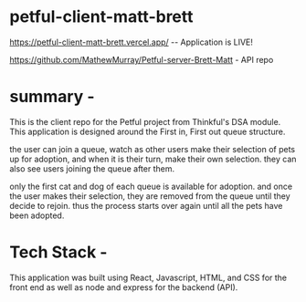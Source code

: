 # petful-client-matt-brett

https://petful-client-matt-brett.vercel.app/ -- Application is LIVE!

https://github.com/MathewMurray/Petful-server-Brett-Matt - API repo

# summary - 

This is the client repo for the Petful project from Thinkful's DSA module. 
This application is designed around the First in, First out queue structure.

the user can join a queue, watch as other users make their selection of pets up for adoption, and when it is their turn, make their own selection. they can also see users joining the queue after them. 

only the first cat and dog of each queue is available for adoption. and once the user makes their selection, they are removed from the queue until they decide to rejoin. thus the process starts over again until all the pets have been adopted. 

# Tech Stack - 

This application was built using React, Javascript, HTML, and CSS for the front end as well as node and express for the backend (API).
